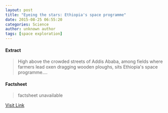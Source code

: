 ```yaml
---
layout: post
title: "Eyeing the stars: Ethiopia's space programme"
date: 2015-08-25 06:55:20
categories: Science
author: unknown author
tags: [space exploration]
---
```



#### Extract
>High above the crowded streets of Addis Ababa, among fields where farmers lead oxen dragging wooden ploughs, sits Ethiopia's space programme....

#### Factsheet
>factsheet unavailable

[Visit Link](http://phys.org/news/2015-08-eyeing-stars-ethiopia-space-programme.html)


